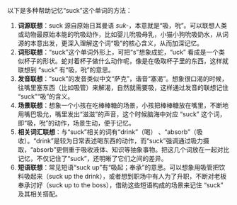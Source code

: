 以下是多种帮助记忆“suck”这个单词的方法：
1. **词源联想**：suck 源自原始日耳曼语 *suk-*，本意就是“吸，吮”。可以联想人类或动物最原始本能的吮吸动作，比如婴儿吮吸母乳，小猫小狗吮吸奶水，从词源的本意出发，更深入理解这个词“吸”的核心含义，从而加深记忆。
2. **词形联想**：“suck”这个单词外形上，可把“s”想象成蛇，“uck” 看成是一个类似杯子的形状。蛇对着杯子做什么动作呢，像是在吸取杯子里的东西，这样就联想到 “suck” 有“吸，吮”的意思。 
3. **发音联想**：“suck”的发音类似中文“萨克”，谐音“塞渴”。想象很口渴的时候，往嘴里塞东西（比如吸管）来解渴，自然就需要吸，这样通过发音的联想记住 “suck”“吸”的含义。
4. **场景联想**：想象一个小孩在吃棒棒糖的场景，小孩把棒棒糖放在嘴里，不断地用嘴巴吸允，嘴里发出“滋滋”的声音，这个时候脑海中对应 “suck” 这个词，即“吸，吮”的动作，场景生动，便于记忆。 
5. **相关词汇联想**：与“suck”相关的词有“drink”（喝） 、“absorb”（吸收）。“drink”是较为日常表述喝东西的动作，而“suck”强调通过吸力摄取，“absorb”更侧重于吸收液体、知识等抽象事物。把这几个词放在一起对比记忆，不仅记住了“suck”，还明晰了它们之间的差异。 
6. **短语联想**：常见短语“suck up”有“吸起；奉承”的意思。可以想象用吸管把饮料吸起来（suck up the drink），或者想到职场中有人为了升职，不断对老板奉承讨好（suck up to the boss），借助这些短语构成的场景来记住 “suck” 及其相关搭配。 